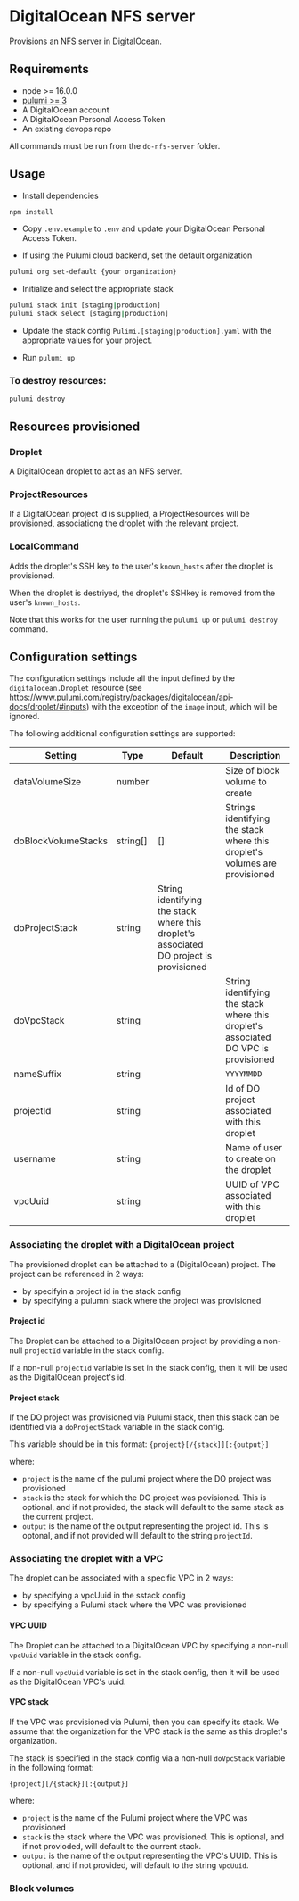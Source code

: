 # DigitalOcean NFS server

Provisions an NFS server in DigitalOcean.

## Requirements

* node >= 16.0.0
* [pulumi >= 3](https://www.pulumi.com/docs/install/)
* A DigitalOcean account
* A DigitalOcean Personal Access Token
* An existing devops repo

All commands must be run from the `do-nfs-server` folder.

## Usage

* Install dependencies 

```bash
npm install
```

* Copy `.env.example` to `.env` and update your DigitalOcean Personal Access Token.

* If using the Pulumi cloud backend, set the default organization 

```bash
pulumi org set-default {your organization}
```

* Initialize and select the appropriate stack

```bash
pulumi stack init [staging|production]
pulumi stack select [staging|production]
```

* Update the stack config `Pulimi.[staging|production].yaml` with the appropriate values for your project.

* Run `pulumi up`

### To destroy resources:

```
pulumi destroy
```

## Resources provisioned

### Droplet

A DigitalOcean droplet to act as an NFS server.

### ProjectResources

If a DigitalOcean project id is supplied, a ProjectResources will be provisioned, associationg the droplet with the relevant project.

### LocalCommand

Adds the droplet's SSH key to the user's `known_hosts` after the droplet is provisioned. 

When the droplet is destriyed, the droplet's SSHkey is removed from the user's `known_hosts`. 

Note that this works for the user running the `pulumi up` or `pulumi destroy` command. 


## Configuration settings

The configuration settings include all the input defined by the `digitalocean.Droplet` resource  (see https://www.pulumi.com/registry/packages/digitalocean/api-docs/droplet/#inputs) with the exception of the `image` input, which will be ignored. 

The following additional configuration settings are supported:


| Setting | Type | Default | Description |
|---------|------|---------|-------------|
| dataVolumeSize | number | | Size of block volume to create |
| doBlockVolumeStacks | string[] | [] | Strings identifying the stack where this droplet's volumes are provisioned |
| doProjectStack | string | String identifying the stack where this droplet's associated DO project is provisioned |
| doVpcStack | string | | String identifying the stack where this droplet's associated  DO VPC is provisioned |
| nameSuffix | string |  |  `YYYYMMDD` |
| projectId | string | | Id of DO project associated with this droplet |
| username | string | | Name of user to create on the droplet |
| vpcUuid | string | | UUID of VPC associated with this droplet | 

### Associating the droplet with a DigitalOcean project

The provisioned droplet can be attached to a (DigitalOcean) project. The project can be referenced in 2 ways: 

* by specifyin a project id in the stack config
* by specifying a pulumni stack where the project was provisioned

#### Project id

The Droplet can be attached to a DigitalOcean project by providing a non-null `projectId` variable in the stack config. 

If a non-null `projectId` variable is set in the stack config, then it will be used as the DigitalOcean project's id.

#### Project stack

If the DO project was provisioned via Pulumi stack, then this stack can be identified via a `doProjectStack` variable in the stack config.

This variable should be in this format:
 `{project}[/{stack]][:{output}]` 
 
where:

* `project` is the name of the pulumi project where the DO project was provisioned
* `stack` is the stack for which the DO project was povisioned. This is optional, and if not provided, the stack will default to the same stack as the current project.
* `output` is the name of the output representing the project id. This is optonal, and if not provided will default to the string `projectId`.

### Associating the droplet with a VPC

The droplet can be associated with a specific VPC in 2 ways:

* by specifying a vpcUuid in the sstack config
* by specifying a Pulumi stack where the VPC was provisioned

#### VPC UUID

The Droplet can be attached to a DigitalOcean VPC by specifying a non-null `vpcUuid` variable in the stack config. 

If a non-null `vpcUuid` variable is set in the stack config, then it will be used as the DigitalOcean VPC's uuid.

#### VPC stack

If the VPC was provisioned via Pulumi, then you can specify its stack. We assume that the organization for the VPC stack is the same as this droplet's organization.

The stack is specified in the stack config via a non-null `doVpcStack` variable in the following format:

`{project}[/{stack}][:{output}]`

where:

* `project` is the name of the Pulumi project where the VPC was provisioned
* `stack` is the stack where the VPC was provisioned. This is optional, and if not provioded, will default to the current stack.
* `output` is the name of the output representing the VPC's UUID. This is optional, and if not provided, will default to the string `vpcUuid`.

### Block volumes
